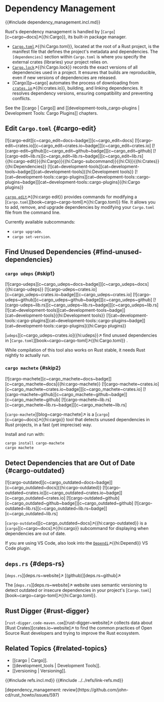 # Dependency Management

{{#include dependency_management.incl.md}}

Rust's dependency management is handled by [`Cargo`][c~cargo~docs]↗{{hi:Cargo}}, its built-in package manager.

- [`Cargo.toml`](https://doc.rust-lang.org/cargo/reference/manifest.html)↗{{hi:Cargo.toml}}, located at the root of a Rust project, is the manifest file that defines the project's metadata and dependencies.
The `[dependencies]` section within `Cargo.toml` is where you specify the external crates (libraries) your project relies on.
- [`Cargo.lock`](https://doc.rust-lang.org/cargo/guide/cargo-toml-vs-cargo-lock.html)↗{{hi:Cargo.lock}} records the exact versions of all dependencies used in a project. It ensures that builds are reproducible, even if new versions of dependencies are released.
- [Cargo][p~cargo] automates the process of downloading from [`crates.io`](https://crates.io)↗{{hi:crates.io}}, building, and linking dependencies. It resolves dependency versions, ensuring compatibility and preventing conflicts.

See the [[cargo | Cargo]] and [[development-tools_cargo-plugins | Development Tools: Cargo Plugins]] chapters.

## Edit `Cargo.toml` {#cargo-edit}

[![cargo-edit][c~cargo_edit~docs~badge]][c~cargo_edit~docs] [![cargo-edit~crates.io][c~cargo_edit~crates.io~badge]][c~cargo_edit~crates.io] [![cargo-edit~github][c~cargo_edit~github~badge]][c~cargo_edit~github] [![cargo-edit~lib.rs][c~cargo_edit~lib.rs~badge]][c~cargo_edit~lib.rs]{{hi:cargo-edit}}{{hi:Cargo}}{{hi:Cargo-subcommand}}{{hi:Cli}}{{hi:Crates}}{{hi:Dependencies}} [![cat~development-tools][cat~development-tools~badge]][cat~development-tools]{{hi:Development tools}} [![cat~development-tools::cargo-plugins][cat~development-tools::cargo-plugins~badge]][cat~development-tools::cargo-plugins]{{hi:Cargo plugins}}

[`cargo edit`](https://docs.rs/crate/cargo-edit/latest)↗{{hi:cargo edit}} provides commands for modifying a [`Cargo.toml`][book~cargo~cargo-toml]↗{{hi:Cargo.toml}} file. It allows you to add, remove, and upgrade dependencies by modifying your `Cargo.toml` file from the command line.

Currently available subcommands:

- `cargo upgrade`.
- `cargo set-version`.

## Find Unused Dependencies {#find-unused-dependencies}

### `cargo udeps` {#skip1}

[![cargo-udeps][c~cargo_udeps~docs~badge]][c~cargo_udeps~docs]{{hi:cargo-udeps}}
[![cargo-udeps~crates.io][c~cargo_udeps~crates.io~badge]][c~cargo_udeps~crates.io]
[![cargo-udeps~github][c~cargo_udeps~github~badge]][c~cargo_udeps~github]
[![cargo-udeps~lib.rs][c~cargo_udeps~lib.rs~badge]][c~cargo_udeps~lib.rs]
[![cat~development-tools][cat~development-tools~badge]][cat~development-tools]{{hi:Development tools}}
[![cat~development-tools::cargo-plugins][cat~development-tools::cargo-plugins~badge]][cat~development-tools::cargo-plugins]{{hi:Cargo plugins}}

[`udeps`][c~cargo_udeps~crates.io]{{hi:udeps}}↗ find unused dependencies in [`Cargo.toml`][book~cargo~cargo-toml]↗{{hi:Cargo.toml}} .

While compilation of this tool also works on Rust stable, it needs Rust nightly to actually run.

### `cargo machete` {#skip2}

[![cargo-machete][c~cargo_machete~docs~badge]][c~cargo_machete~docs]{{hi:cargo-machete}}
[![cargo-machete~crates.io][c~cargo_machete~crates.io~badge]][c~cargo_machete~crates.io]
[![cargo-machete~github][c~cargo_machete~github~badge]][c~cargo_machete~github]
[![cargo-machete~lib.rs][c~cargo_machete~lib.rs~badge]][c~cargo_machete~lib.rs]

[`cargo-machete`][blog~cargo-machete]↗ is a [`cargo`][c~cargo~docs]↗{{hi:cargo}} tool that detects unused dependencies in Rust projects, in a fast (yet imprecise) way.

Install and run with:

```sh
cargo install cargo-machete
cargo machete
```

## Detect Dependencies that are Out of Date {#cargo-outdated}

[![cargo-outdated][c~cargo_outdated~docs~badge]][c~cargo_outdated~docs]{{hi:cargo-outdated}}
[![cargo-outdated~crates.io][c~cargo_outdated~crates.io~badge]][c~cargo_outdated~crates.io]
[![cargo-outdated~github][c~cargo_outdated~github~badge]][c~cargo_outdated~github]
[![cargo-outdated~lib.rs][c~cargo_outdated~lib.rs~badge]][c~cargo_outdated~lib.rs]

[`cargo-outdated`][c~cargo_outdated~docs]↗{{hi:cargo-outdated}} is a [`cargo`][c~cargo~docs]↗{{hi:cargo}} subcommand for displaying when dependencies are out of date.

If you are using VS Code, also look into the [`Dependi`](https://marketplace.visualstudio.com/items?itemName=fill-labs.dependi)↗{{hi:Dependi}} VS Code plugin.

## `deps.rs` {#deps-rs}

[`deps.rs`][deps.rs~website]↗ [(github)][deps.rs~github]↗

The [`deps.rs`][deps.rs~website]↗ website uses semantic versioning to detect outdated or insecure dependencies in your project's [`Cargo.toml`][book~cargo~cargo-toml]↗{{hi:Cargo.toml}}.

## Rust Digger {#rust-digger}

[`rust-digger.code-maven.com`][rust-digger~website]↗ collects data about [Rust Crates][crates.io~website]↗ to find the common practices of Open Source Rust developers and trying to improve the Rust ecosystem.

## Related Topics {#related-topics}

- [[cargo | Cargo]].
- [[development_tools | Development Tools]].
- [[versioning | Versioning]].

{{#include refs.incl.md}}
{{#include ../../refs/link-refs.md}}

<div class="hidden">
[dependency_management: review](https://github.com/john-cd/rust_howto/issues/597)
</div>
